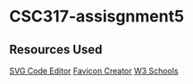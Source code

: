 # CSC317-assisgnment5
## Resources Used 
[SVG Code Editor](https://editsvgcode.com/)
[Favicon Creator](https://formito.com/tools/favicon)
[W3 Schools](https://www.w3schools.com/)

